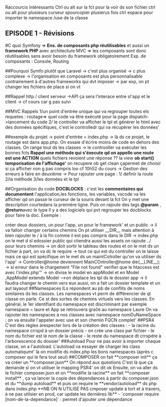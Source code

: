Raccourcis intéressants
Ctrl ou alt sur la fct pour la voir ds son fichier
ctrl ou alt pour plusieurs curseur spourcopier plusierus fois
ctrl espace pour importer le namespace /use de la classe



## EPISODE 1 - Révisions

#C quoi Symfony
=> **Ens. de composants php réutilisables** et aussi un **framework PHP** avec architecture MVC 
=> les composants sont donc réutilisables sans avoir besoin du framework obligatoirement
Exp. de composants : Console, Routing

##Pourquoi Symfo plutôt que Laravel
-> c'est plus organisé
-> c plus complexe
-> l'organisation en composants est plus personnalisable contrairement à d'autres frameworks qui dvt imposer
-> par exp, on pt changer les fichiers de place si on vt

##Rappel http  / client serveur
->API ça sera l'interace entre sl'app et le client
-> cf cours car g pas suivi


##MVC Rappels
1/un point d'entrée unique qui va regrouper toutes els requetes :
routage=> quel code va être exécuté pour la page
dispatch->lancement du code
2/ le controller va afficher le tpl et générer le html avec des données spécifiques, c'est le controlledr qui va récupérer les données'

##exemple du projet 
-> point d'entrée = index.php
-> là ds ce projet, le routage est dans app.php.
On essaie d'écrire moins de code en dehors des classes. On range tout ds les classes
-> le controoller va exécuter les bonnes fcts
**Rappel une méthode qui s'éxecute qd on appelle une route est une ACTION**
quels fichiers revoient une réponse ??
la view
**ob start() temporisation de l'affichage'** on recupere ob get clean
çapermet de choisir si ça afficher non g pas compris loo cf 10h52 du cours
-> Gestion des erreurs à faire en deuxième 
-> Pour rajouter une page : 1/ definir la route 2/la méthode 3/les données et le tpl


##Organisation du code
**DOCBLOCKS** : c'est les **commentaires qui documentent** l'application,les fonctions, les variables,
vscode va les afficher qd on passe le curseur de la souris devant la fct
On y met une description courtedans la première ligne.
Puis on rajoute des tags **@param** , **@return**avec le type 
Il y a des logiciels qui pvt regrouper les docblocks pour faire la doc.
Exemple :
<?php
/**
 * A summary informing the user what the associated element does.
 *
 * A *description*, that can span multiple lines, to go _in-depth_ into
 * the details of this element and to provide some background information
 * or textual references.
 *
 * @param string $myArgument With a *description* of this argument,
 *                           these may also span multiple lines.
 *
 * @return void
 */
 function myFunction($myArgument)
 {
 }


Ce qui est différent de specifier le type attendu du paramètre entre les parenthèses d'une fct
exp **mafunction(integer $variable ) :string**
**on attend un integer en param et ça renvoie un string **
On pt spécifier mêm $thois self static un nom de class avec son FQCN,  ... 

cf doc
https://docs.phpdoc.org/3.0/guide/references/phpdoc/tags/index.html
https://docs.phpdoc.org/3.0/guide/guides/types.html#supported-types

**IMPORTANT DE TYPER POUR  PAS AVOIR moins ERREUR**

**Séparer le code réutilisable du code spécifique au projet**
-> créer deux dossiers, un pour l'app, un pour le framework' et un public
-> il va falloir changer certains chemins
On pt utiliser __DIR__ mais attention à bien rajouter le / à la fin comme il est pas compris dans le DIR
-> index.php on le met d sl edossier public qui ctiendra aussi les assets on rajoute ../ pour leurs chemins
-> on doit sortir le tableau des routes et on le met ds un fichier à part, on va dc le require
-> tout ce qui est du controller on le laisse mais ce qui est spécifique on le met ds un maintCotroller qu'on va utiliser ds l'app'
-> Controller@home deviennent MainCOntroller@home
            die(__LINE__);
->  si erreur dans le chargement "File not found" verifier que le htaccess est avec l'index.php'"
-> on divise le model en appModel et en Model ,AppModel extends Model
-->on déplace les tpl ds le dossier app -> il faudra changer le chemin vers eux aussi, on a fait un dossier template et un aut layaout

##Namespaces
ILs répondent au pb de conflits de noms similaires ds les classes.
Les namespaces vt perm de différencier de ql classe on parle.
Ce st des sortes de chemins virtuels vers les classes.
En général, le 1er identifiant du namespace est discriminant par exemple
namespace = laure
et App se retrouvera graĉe au namespace Laure
On va rajouter les namespaces à nos classes avec namespace nomDuNameSpace ; 
on va ensuite l'appeler avec use et son chemin FQCN complet'


##PSR4
C'est des règles àrespecter lors de la création des classes :
- la racine du namespace crrspd à un dossier précis
- on crée une class par fichier
- le nom du fichier est le nom de la classe
- le reste du namespace dt crrspdre à l'arborescence du dossier'

##Autoload
Pour ne pas avoir à importer chaque classe, on a l'autoload.
L'autoload va essayer de charger les class automatiqumt'
là on modifie ds index.php les bons namespaces (après c composer qui le fera tout seul)

##COMPOSER
on fait **composer init** 
ça va créer un **composer.json**
On répond aux questions
C'est là que ça demande si on vt utiliser le mapping PSR4' on dit ok
Ensuite, on va aller ds le fichier composer.json et on **modifie la racine**
on fait **composer install** , ça va lancer la copie des dépendances à partir du composer.json et du **dump autoload**
et puis on require le **vendor/autoload** ds php dans index.php
**NB ON N UTILISE PAS cmposer update à tort et à travers, à ne pas utilsier en prod, car update les dernières lib**
- `composer require [nom-de-la-dependance]` : permet d'ajouter une dépendance


